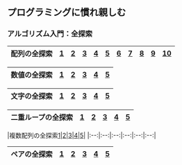 ## プログラミングに慣れ親しむ
### アルゴリズム入門：全探索
|配列の全探索|[1](https://github.com/kaneda05/algo/blob/main/1/full_search/1/1.py)|[2](https://github.com/kaneda05/algo/blob/main/1/full_search/1/2.py)|[3](https://github.com/kaneda05/algo/blob/main/1/full_search/1/3.py)|[4](https://github.com/kaneda05/algo/blob/main/1/full_search/1/4.py)|[5](https://github.com/kaneda05/algo/blob/main/1/full_search/1/5.py)|[6](https://github.com/kaneda05/algo/blob/main/1/full_search/1/6.py)|[7](https://github.com/kaneda05/algo/blob/main/1/full_search/1/7.py)|[8](https://github.com/kaneda05/algo/blob/main/1/full_search/1/8.py)|[9](https://github.com/kaneda05/algo/blob/main/1/full_search/1/9.py)|[10](https://github.com/kaneda05/algo/blob/main/1/full_search/1/10.py)|
|:--:|:--:|:--:|:--:|:--:|:--:|:--:|:--:|:--:|:--:|:--:|

|数値の全探索|[1]()|[2]()|[3]()|[4]()|[5]()|
|:--:|:--:|:--:|:--:|:--:|:--:|

|文字の全探索|[1]()|[2]()|[3]()|[4]()|[5]()|
|:--:|:--:|:--:|:--:|:--:|:--:|

|二重ループの全探索|[1]()|[2]()|[3]()|[4]()|[5]()|
|:--:|:--:|:--:|:--:|:--:|:--:|

|複数配列の全探索[1]()|[2]()|[3]()|[4]()|[5]()|
|:--:|:--:|:--:|:--:|:--:|:--:|

|ペアの全探索|[1]()|[2]()|[3]()|[4]()|[5]()|
|:--:|:--:|:--:|:--:|:--:|:--:|

